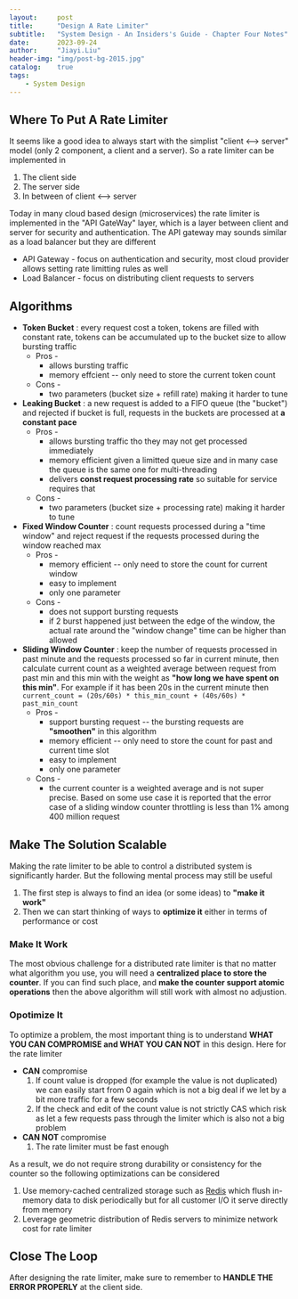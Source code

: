 ```yaml
---
layout:     post
title:      "Design A Rate Limiter"
subtitle:   "System Design - An Insiders's Guide - Chapter Four Notes"
date:       2023-09-24
author:     "Jiayi.Liu"
header-img: "img/post-bg-2015.jpg"
catalog: 	true
tags:
    - System Design
---
```


## Where To Put A Rate Limiter

It seems like a good idea to always start with the simplist "client <--> server" model (only 2 component, a client and a server). So a rate limiter can be implemented in

1. The client side
2. The server side
3. In between of client <--> server

Today in many cloud based design (microservices) the rate limiter is implemented in the "API GateWay" layer, which is a layer between client and server for security and authentication. The API gateway may sounds similar as a load balancer but they are different

* API Gateway - focus on authentication and security, most cloud provider allows setting rate limitting rules as well
* Load Balancer - focus on distributing client requests to servers

## Algorithms

* **Token Bucket** : every request cost a token, tokens are filled with constant rate, tokens can be accumulated up to the bucket size to allow bursting traffic
    * Pros -
        * allows bursting traffic
        * memory effcient -- only need to store the current token count
    * Cons -
        * two parameters (bucket size + refill rate) making it harder to tune
* **Leaking Bucket** : a new request is added to a FIFO queue (the "bucket") and rejected if bucket is full, requests in the buckets are processed at **a constant pace**
    * Pros -
        * allows bursting traffic tho they may not get processed immediately
        * memory efficient given a limitted queue size and in many case the queue is the same one for multi-threading
        * delivers **const request processing rate** so suitable for service requires that
    * Cons -
        * two parameters (bucket size + processing rate) making it harder to tune
* **Fixed Window Counter** : count requests processed during a "time window" and reject request if the requests processed during the window reached max
    * Pros -
        * memory efficient -- only need to store the count for current window
        * easy to implement
        * only one parameter
    * Cons -
        * does not support bursting requests
        * if 2 burst happened just between the edge of the window, the actual rate around the "window change" time can be higher than allowed
* **Sliding Window Counter** : keep the number of requests processed in past minute and the requests processed so far in current minute, then calculate current count as a weighted average between request from past min and this min with the weight as **"how long we have spent on this min"**. For example if it has been 20s in the current minute then `current_count = (20s/60s) * this_min_count + (40s/60s) * past_min_count`
    * Pros -
        * support bursting request -- the bursting requests are **"smoothen"** in this algorithm
        * memory efficient -- only need to store the count for past and current time slot
        * easy to implement
        * only one parameter
    * Cons -
        * the current counter is a weighted average and is not super precise. Based on some use case it is reported that the error case of a sliding window counter throttling is less than 1% among 400 million request

## Make The Solution Scalable

Making the rate limiter to be able to control a distributed system is significantly harder. But the following mental process may still be useful

1. The first step is always to find an idea (or some ideas) to **"make it work"**
2. Then we can start thinking of ways to **optimize it** either in terms of performance or cost

### Make It Work

The most obvious challenge for a distributed rate limiter is that no matter what algorithm you use, you will need a **centralized place to store the counter**. If you can find such place, and **make the counter support atomic operations** then the above algorithm will still work with almost no adjustion.

### Opotimize It

To optimize a problem, the most important thing is to understand **WHAT YOU CAN COMPROMISE and WHAT YOU CAN NOT** in this design. Here for the rate limiter

* **CAN** compromise
    1. If count value is dropped (for example the value is not duplicated) we can easily start from 0 again which is not a big deal if we let by a bit more traffic for a few seconds
    2. If the check and edit of the count value is not strictly CAS which risk as let a few requests pass through the limiter which is also not a big problem
* **CAN NOT** compromise
    1. The rate limiter must be fast enough

As a result, we do not require strong durability or consistency for the counter so the following optimizations can be considered

1. Use memory-cached centralized storage such as [Redis](https://redis.io/) which flush in-memory data to disk periodically but for all customer I/O it serve directly from memory
2. Leverage geometric distribution of Redis servers to minimize network cost for rate limiter

## Close The Loop

After designing the rate limiter, make sure to remember to **HANDLE THE ERROR PROPERLY** at the client side.


